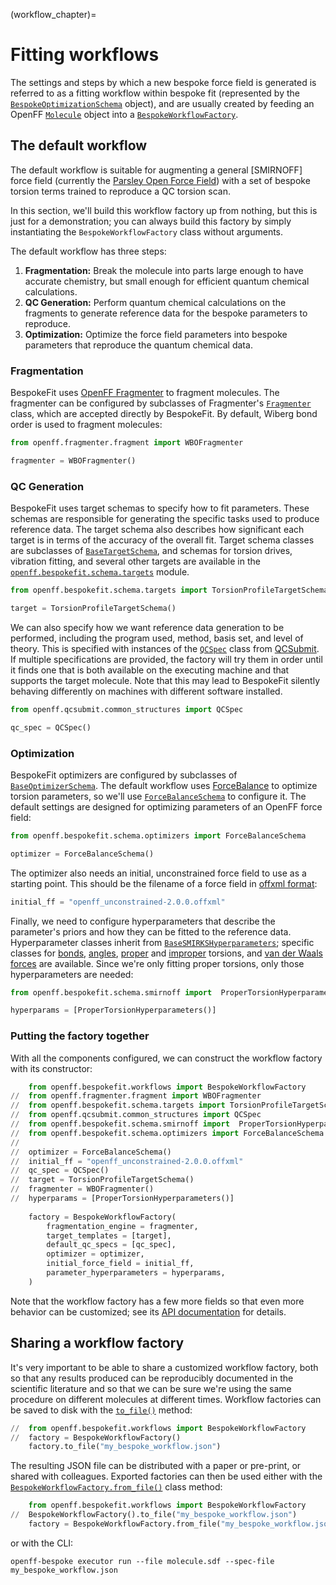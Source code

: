 (workflow_chapter)=
# Fitting workflows

The settings and steps by which a new bespoke force field is generated is referred to as a fitting workflow within 
bespoke fit (represented by the [`BespokeOptimizationSchema`] object), and are usually created by feeding an OpenFF 
[`Molecule`] object into a [`BespokeWorkflowFactory`].

[`BespokeOptimizationSchema`]: openff.bespokefit.schema.fitting.BespokeOptimizationSchema
[`BespokeWorkflowFactory`]: openff.bespokefit.workflows.bespoke.BespokeWorkflowFactory

[`Molecule`]: openff.toolkit.topology.Molecule

## The default workflow

The default workflow is suitable for augmenting a general [SMIRNOFF] force field (currently the 
[Parsley Open Force Field]) with a set of bespoke torsion terms trained to reproduce a QC torsion scan. 

In this section, we'll build this workflow factory up from nothing, but this is just for a demonstration; you can
always build this factory by simply instantiating the `BespokeWorkflowFactory` class without arguments.

The default workflow has three steps:

1. **Fragmentation:** Break the molecule into parts large enough to have accurate
chemistry, but small enough for efficient quantum chemical calculations.
2. **QC Generation:** Perform quantum chemical calculations on the fragments to
generate reference data for the bespoke parameters to reproduce.
3. **Optimization:** Optimize the force field parameters into bespoke parameters
that reproduce the quantum chemical data.

### Fragmentation

BespokeFit uses [OpenFF Fragmenter] to fragment molecules. The fragmenter can be
configured by subclasses of Fragmenter's [`Fragmenter`] class, which are accepted
directly by BespokeFit. By default, Wiberg bond order is used to fragment molecules:

```python
from openff.fragmenter.fragment import WBOFragmenter

fragmenter = WBOFragmenter()
```

### QC Generation

BespokeFit uses target schemas to specify how to fit parameters. These schemas
are responsible for generating the specific tasks used to produce reference
data. The target schema also describes how significant each target is in terms
of the accuracy of the overall fit. Target schema classes are subclasses of
[`BaseTargetSchema`], and schemas for torsion drives, vibration fitting, and
several other targets are available in the [`openff.bespokefit.schema.targets`] 
module.

```python
from openff.bespokefit.schema.targets import TorsionProfileTargetSchema

target = TorsionProfileTargetSchema()
```

We can also specify how we want reference data generation to be performed,
including the program used, method, basis set, and level of theory. This is specified
with instances of the [`QCSpec`] class from [QCSubmit]. If multiple specifications are 
provided, the factory will try them in order until it finds one that is both available
on the executing machine and that supports the target molecule. Note that this may lead
to BespokeFit silently behaving differently on machines with different software installed.

```python
from openff.qcsubmit.common_structures import QCSpec

qc_spec = QCSpec()
```

[`BaseTargetSchema`]: openff.bespokefit.schema.targets.BaseTargetSchema
[`openff.bespokefit.schema.targets`]: openff.bespokefit.schema.targets
[`QCSpec`]: openff.qcsubmit.common_structures.QCSpec
[QCSubmit]: https://github.com/openforcefield/openff-qcsubmit

### Optimization

BespokeFit optimizers are configured by subclasses of [`BaseOptimizerSchema`]. 
The default workflow uses [ForceBalance] to optimize torsion parameters, so we'll
use [`ForceBalanceSchema`] to configure it. The default settings are designed 
for optimizing parameters of an OpenFF force field:

```python
from openff.bespokefit.schema.optimizers import ForceBalanceSchema

optimizer = ForceBalanceSchema()
```

The optimizer also needs an initial, unconstrained force field to use as a starting
point. This should be the filename of a force field in [offxml format]:

```python
initial_ff = "openff_unconstrained-2.0.0.offxml"
```

Finally, we need to configure hyperparameters that describe the parameter's
priors and how they can be fitted to the reference data. Hyperparameter classes
inherit from [`BaseSMIRKSHyperparameters`]; specific classes for [bonds],
[angles], [proper] and [improper] torsions, and [van der Waals forces] are
available. Since we're only fitting proper torsions, only those hyperparameters
are needed:

```python
from openff.bespokefit.schema.smirnoff import  ProperTorsionHyperparameters

hyperparams = [ProperTorsionHyperparameters()]
```

[`BaseSMIRKSHyperparameters`]: openff.bespokefit.schema.smirnoff.BaseSMIRKSHyperparameters
[bonds]: openff.bespokefit.schema.smirnoff.BondHyperparameters
[angles]: openff.bespokefit.schema.smirnoff.AngleHyperparameters
[proper]: openff.bespokefit.schema.smirnoff.ProperTorsionHyperparameters
[improper]: openff.bespokefit.schema.smirnoff.ImproperTorsionHyperparameters
[van der Waals forces]: openff.bespokefit.schema.smirnoff.VdWHyperparameters

### Putting the factory together

With all the components configured, we can construct the workflow factory with its constructor:

```python
    from openff.bespokefit.workflows import BespokeWorkflowFactory
//  from openff.fragmenter.fragment import WBOFragmenter
//  from openff.bespokefit.schema.targets import TorsionProfileTargetSchema
//  from openff.qcsubmit.common_structures import QCSpec
//  from openff.bespokefit.schema.smirnoff import  ProperTorsionHyperparameters
//  from openff.bespokefit.schema.optimizers import ForceBalanceSchema
//  
//  optimizer = ForceBalanceSchema()
//  initial_ff = "openff_unconstrained-2.0.0.offxml" 
//  qc_spec = QCSpec()
//  target = TorsionProfileTargetSchema()
//  fragmenter = WBOFragmenter()
//  hyperparams = [ProperTorsionHyperparameters()]
    
    factory = BespokeWorkflowFactory(
        fragmentation_engine = fragmenter,
        target_templates = [target],
        default_qc_specs = [qc_spec],
        optimizer = optimizer,
        initial_force_field = initial_ff,
        parameter_hyperparameters = hyperparams,
    )
```

Note that the workflow factory has a few more fields so that even more behavior
can be customized; see its [API documentation] for details.


[OpenFF Fragmenter]: https://github.com/openforcefield/openff-fragmenter
[`Fragmenter`]: openff.fragmenter.fragment.Fragmenter
[ForceBalance]: https://github.com/leeping/forcebalance
[`ForceBalanceSchema`]: openff.bespokefit.schema.optimizers.ForceBalanceSchema
[Parsley Open Force Field]: https://openforcefield.org/force-fields/force-fields/#parsley
[`BaseOptimizerSchema`]: openff.bespokefit.schema.optimizers.BaseOptimizerSchema
[offxml format]: https://openforcefield.github.io/standards/standards/smirnoff/
[API documentation]: openff.bespokefit.workflows.bespoke.BespokeWorkflowFactory

## Sharing a workflow factory

It's very important to be able to share a customized workflow factory, both so that 
any results produced can be reproducibly documented in the scientific literature and so
that we can be sure we're using the same procedure on different molecules at different
times. Workflow factories can be saved to disk with the [`to_file()`] method:

```python
//  from openff.bespokefit.workflows import BespokeWorkflowFactory
//  factory = BespokeWorkflowFactory()
    factory.to_file("my_bespoke_workflow.json")
```

The resulting JSON file can be distributed with a paper or pre-print, or shared
with colleagues. Exported factories can then be used either with the
[`BespokeWorkflowFactory.from_file()`] class method:

```python
    from openff.bespokefit.workflows import BespokeWorkflowFactory
//  BespokeWorkflowFactory().to_file("my_bespoke_workflow.json")
    factory = BespokeWorkflowFactory.from_file("my_bespoke_workflow.json")
```

or with the CLI:

```shell
openff-bespoke executor run --file molecule.sdf --spec-file my_bespoke_workflow.json
```

[`to_file()`]: openff.bespokefit.workflows.bespoke.BespokeWorkflowFactory.to_file
[`BespokeWorkflowFactory.from_file()`]: openff.bespokefit.workflows.bespoke.BespokeWorkflowFactory.from_file